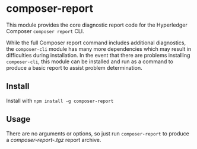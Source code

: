 # composer-report

This module provides the core diagnostic report code for the Hyperledger Composer `composer report` CLI.

While the full Composer report command includes additional diagnostics, the `composer-cli` module has many more dependencies which may result in difficulties during installation.
In the event that there are problems installing `composer-cli`, this module can be installed and run as a command to produce a basic report to assist problem determination.

## Install

Install with `npm install -g composer-report`

## Usage

There are no arguments or options, so just run `composer-report` to produce a _composer-report-<TIMESTAMP>.tgz_ report archive.
